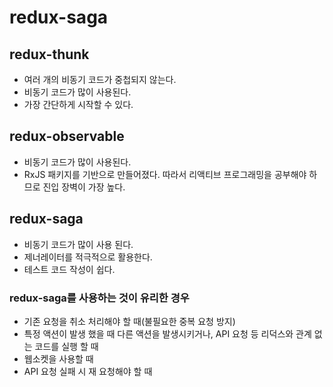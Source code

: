 # redux-saga

## redux-thunk

- 여러 개의 비동기 코드가 중첩되지 않는다.
- 비동기 코드가 많이 사용된다.
- 가장 간단하게 시작할 수 있다.

## redux-observable

- 비동기 코드가 많이 사용된다.
- RxJS 패키지를 기반으로 만들어졌다. 따라서 리액티브 프로그래밍을 공부해야 하므로 진입 장벽이 가장 높다.

## redux-saga

- 비동기 코드가 많이 사용 된다.
- 제너레이터를 적극적으로 활용한다.
- 테스트 코드 작성이 쉽다.

### redux-saga를 사용하는 것이 유리한 경우

- 기존 요청을 취소 처리해야 할 때(불필요한 중복 요청 방지)
- 특정 액션이 발생 했을 때 다른 액션을 발생시키거나, API 요청 등 리덕스와 관계 없는 코드를 실행 할 때
- 웹소켓을 사용할 때
- API 요청 실패 시 재 요청해야 할 때
